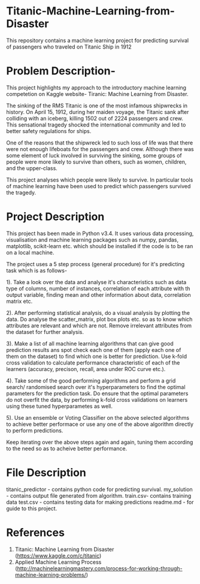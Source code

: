 # Titanic-Machine-Learning-from-Disaster
This repository contains a machine learning project for predicting survival of passengers who traveled on Titanic Ship in 1912

# Problem Description-
This project highlights my approach to the introductory machine learning competetion on Kaggle website- Tiranic: Machine Learning from Disaster.

The sinking of the RMS Titanic is one of the most infamous shipwrecks in history.  On April 15, 1912, during her maiden voyage, the Titanic sank after colliding with an iceberg, killing 1502 out of 2224 passengers and crew. This sensational tragedy shocked the international community and led to better safety regulations for ships.

One of the reasons that the shipwreck led to such loss of life was that there were not enough lifeboats for the passengers and crew. Although there was some element of luck involved in surviving the sinking, some groups of people were more likely to survive than others, such as women, children, and the upper-class.

This project analyses which people were likely to survive. In particular tools of machine learning have been used to predict which passengers survived the tragedy.

# Project Description
This project has been made in Python v3.4. It uses various data processing, visualisation and machine learning packages such as numpy, pandas, matplotlib, scikit-learn etc. which should be installed if the code is to be ran on a local machine.

The project uses a 5 step process (general procedure) for it's predicting task which is as follows-

1). Take a look over the data and analyse it's characteristics such as data type of columns, number of instances, correlation of each attribute with th output variable, finding mean and other information about data, correlation matrix etc.

2). After performing statistical analysis, do a visual analysis by plotting the data. Do analyse the scatter_matrix, plot box plots etc. so as to know which attributes are relevant and which are not. Remove irrelevant attributes from the dataset for further analysis.

3). Make a list of all machine learning algorithms that can give good prediction results ans spot check each one of them (apply each one of them on the dataset) to find which one is better for prediction. Use k-fold cross validation to calculate performance characteristic of each of the learners (accuracy, precison, recall, area under ROC curve etc.).

4). Take some of the good performing algorithms and perform a grid search/ randomised search over it's hyperparameters to find the optimal parameters for the prediction task. Do ensure that the optimal parameters do not overfit the data, by performing k-fold cross validations on learners using these tuned hyperparametes as well.

5). Use an ensemble or Voting Classifier on the above selected algorithms to achieve better performace or use any one of the above algorithm directly to perform predictions.

Keep iterating over the above steps again and again, tuning them according to the need so as to acheive better performance.

# File Description

titanic_predictor - contains python code for predicting survival.
my_solution - contains output file generated from algorithm.
train.csv- contains training data
test.csv - contains testing data for making predictions
readme.md - for guide to this project.

# References
1) Titanic: Machine Learning from Disaster (https://www.kaggle.com/c/titanic)
2) Applied Machine Learning Process (http://machinelearningmastery.com/process-for-working-through-machine-learning-problems/)
